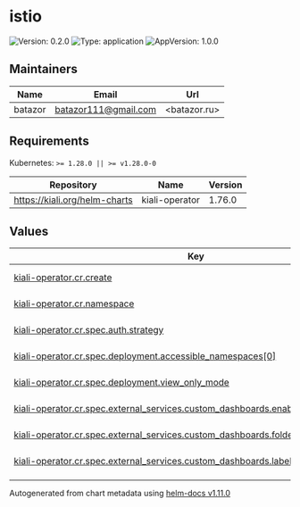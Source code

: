 # istio

![Version: 0.2.0](https://img.shields.io/badge/Version-0.2.0-informational?style=flat-square) ![Type: application](https://img.shields.io/badge/Type-application-informational?style=flat-square) ![AppVersion: 1.0.0](https://img.shields.io/badge/AppVersion-1.0.0-informational?style=flat-square)

## Maintainers

| Name | Email | Url |
| ---- | ------ | --- |
| batazor | <batazor111@gmail.com> | <batazor.ru> |

## Requirements

Kubernetes: `>= 1.28.0 || >= v1.28.0-0`

| Repository | Name | Version |
|------------|------|---------|
| https://kiali.org/helm-charts | kiali-operator | 1.76.0 |

## Values

<table height="400px" >
	<thead>
		<th>Key</th>
		<th>Type</th>
		<th>Default</th>
		<th>Description</th>
	</thead>
	<tbody>
		<tr>
			<td id="kiali-operator--cr--create"><a href="./values.yaml#L7">kiali-operator.cr.create</a></td>
			<td>
bool
</td>
			<td>
				<div style="max-width: 300px;">
<pre lang="json">
true
</pre>
</div>
			</td>
			<td></td>
		</tr>
		<tr>
			<td id="kiali-operator--cr--namespace"><a href="./values.yaml#L8">kiali-operator.cr.namespace</a></td>
			<td>
string
</td>
			<td>
				<div style="max-width: 300px;">
<pre lang="json">
""
</pre>
</div>
			</td>
			<td></td>
		</tr>
		<tr>
			<td id="kiali-operator--cr--spec--auth--strategy"><a href="./values.yaml#L16">kiali-operator.cr.spec.auth.strategy</a></td>
			<td>
string
</td>
			<td>
				<div style="max-width: 300px;">
<pre lang="json">
"anonymous"
</pre>
</div>
			</td>
			<td></td>
		</tr>
		<tr>
			<td id="kiali-operator--cr--spec--deployment--accessible_namespaces[0]"><a href="./values.yaml#L18">kiali-operator.cr.spec.deployment.accessible_namespaces[0]</a></td>
			<td>
string
</td>
			<td>
				<div style="max-width: 300px;">
<pre lang="json">
"**"
</pre>
</div>
			</td>
			<td></td>
		</tr>
		<tr>
			<td id="kiali-operator--cr--spec--deployment--view_only_mode"><a href="./values.yaml#L19">kiali-operator.cr.spec.deployment.view_only_mode</a></td>
			<td>
bool
</td>
			<td>
				<div style="max-width: 300px;">
<pre lang="json">
true
</pre>
</div>
			</td>
			<td></td>
		</tr>
		<tr>
			<td id="kiali-operator--cr--spec--external_services--custom_dashboards--enabled"><a href="./values.yaml#L39">kiali-operator.cr.spec.external_services.custom_dashboards.enabled</a></td>
			<td>
bool
</td>
			<td>
				<div style="max-width: 300px;">
<pre lang="json">
true
</pre>
</div>
			</td>
			<td></td>
		</tr>
		<tr>
			<td id="kiali-operator--cr--spec--external_services--custom_dashboards--folder"><a href="./values.yaml#L42">kiali-operator.cr.spec.external_services.custom_dashboards.folder</a></td>
			<td>
string
</td>
			<td>
				<div style="max-width: 300px;">
<pre lang="json">
"Kiali"
</pre>
</div>
			</td>
			<td></td>
		</tr>
		<tr>
			<td id="kiali-operator--cr--spec--external_services--custom_dashboards--label_selector"><a href="./values.yaml#L40">kiali-operator.cr.spec.external_services.custom_dashboards.label_selector</a></td>
			<td>
string
</td>
			<td>
				<div style="max-width: 300px;">
<pre lang="json">
"app=grafana"
</pre>
</div>
			</td>
			<td></td>
		</tr>
		<tr>
			<td id="kiali-operator--cr--spec--external_services--custom_dashboards--namespace"><a href="./values.yaml#L41">kiali-operator.cr.spec.external_services.custom_dashboards.namespace</a></td>
			<td>
string
</td>
			<td>
				<div style="max-width: 300px;">
<pre lang="json">
"grafana"
</pre>
</div>
			</td>
			<td></td>
		</tr>
		<tr>
			<td id="kiali-operator--cr--spec--external_services--grafana--enabled"><a href="./values.yaml#L32">kiali-operator.cr.spec.external_services.grafana.enabled</a></td>
			<td>
bool
</td>
			<td>
				<div style="max-width: 300px;">
<pre lang="json">
false
</pre>
</div>
			</td>
			<td></td>
		</tr>
		<tr>
			<td id="kiali-operator--cr--spec--external_services--grafana--in_cluster_url"><a href="./values.yaml#L33">kiali-operator.cr.spec.external_services.grafana.in_cluster_url</a></td>
			<td>
string
</td>
			<td>
				<div style="max-width: 300px;">
<pre lang="json">
"http://grafana.grafana:80"
</pre>
</div>
			</td>
			<td></td>
		</tr>
		<tr>
			<td id="kiali-operator--cr--spec--external_services--grafana--url"><a href="./values.yaml#L35">kiali-operator.cr.spec.external_services.grafana.url</a></td>
			<td>
string
</td>
			<td>
				<div style="max-width: 300px;">
<pre lang="json">
"https://shortlink.best/grafana"
</pre>
</div>
			</td>
			<td></td>
		</tr>
		<tr>
			<td id="kiali-operator--cr--spec--external_services--istio--component_status--components[0]--app_label"><a href="./values.yaml#L51">kiali-operator.cr.spec.external_services.istio.component_status.components[0].app_label</a></td>
			<td>
string
</td>
			<td>
				<div style="max-width: 300px;">
<pre lang="json">
"istiod"
</pre>
</div>
			</td>
			<td></td>
		</tr>
		<tr>
			<td id="kiali-operator--cr--spec--external_services--istio--component_status--components[0]--is_core"><a href="./values.yaml#L52">kiali-operator.cr.spec.external_services.istio.component_status.components[0].is_core</a></td>
			<td>
bool
</td>
			<td>
				<div style="max-width: 300px;">
<pre lang="json">
true
</pre>
</div>
			</td>
			<td></td>
		</tr>
		<tr>
			<td id="kiali-operator--cr--spec--external_services--istio--component_status--components[0]--is_proxy"><a href="./values.yaml#L53">kiali-operator.cr.spec.external_services.istio.component_status.components[0].is_proxy</a></td>
			<td>
bool
</td>
			<td>
				<div style="max-width: 300px;">
<pre lang="json">
false
</pre>
</div>
			</td>
			<td></td>
		</tr>
		<tr>
			<td id="kiali-operator--cr--spec--external_services--istio--component_status--components[1]--app_label"><a href="./values.yaml#L54">kiali-operator.cr.spec.external_services.istio.component_status.components[1].app_label</a></td>
			<td>
string
</td>
			<td>
				<div style="max-width: 300px;">
<pre lang="json">
"istio-ingress"
</pre>
</div>
			</td>
			<td></td>
		</tr>
		<tr>
			<td id="kiali-operator--cr--spec--external_services--istio--component_status--components[1]--is_core"><a href="./values.yaml#L55">kiali-operator.cr.spec.external_services.istio.component_status.components[1].is_core</a></td>
			<td>
bool
</td>
			<td>
				<div style="max-width: 300px;">
<pre lang="json">
true
</pre>
</div>
			</td>
			<td></td>
		</tr>
		<tr>
			<td id="kiali-operator--cr--spec--external_services--istio--component_status--components[1]--is_proxy"><a href="./values.yaml#L56">kiali-operator.cr.spec.external_services.istio.component_status.components[1].is_proxy</a></td>
			<td>
bool
</td>
			<td>
				<div style="max-width: 300px;">
<pre lang="json">
true
</pre>
</div>
			</td>
			<td></td>
		</tr>
		<tr>
			<td id="kiali-operator--cr--spec--external_services--istio--component_status--components[1]--namespace"><a href="./values.yaml#L57">kiali-operator.cr.spec.external_services.istio.component_status.components[1].namespace</a></td>
			<td>
string
</td>
			<td>
				<div style="max-width: 300px;">
<pre lang="json">
"istio-ingress"
</pre>
</div>
			</td>
			<td></td>
		</tr>
		<tr>
			<td id="kiali-operator--cr--spec--external_services--istio--component_status--enabled"><a href="./values.yaml#L49">kiali-operator.cr.spec.external_services.istio.component_status.enabled</a></td>
			<td>
bool
</td>
			<td>
				<div style="max-width: 300px;">
<pre lang="json">
true
</pre>
</div>
			</td>
			<td></td>
		</tr>
		<tr>
			<td id="kiali-operator--cr--spec--external_services--istio--config_map_name"><a href="./values.yaml#L44">kiali-operator.cr.spec.external_services.istio.config_map_name</a></td>
			<td>
string
</td>
			<td>
				<div style="max-width: 300px;">
<pre lang="json">
"istio"
</pre>
</div>
			</td>
			<td></td>
		</tr>
		<tr>
			<td id="kiali-operator--cr--spec--external_services--istio--istio_sidecar_injector_config_map_name"><a href="./values.yaml#L46">kiali-operator.cr.spec.external_services.istio.istio_sidecar_injector_config_map_name</a></td>
			<td>
string
</td>
			<td>
				<div style="max-width: 300px;">
<pre lang="json">
"istio-sidecar-injector"
</pre>
</div>
			</td>
			<td></td>
		</tr>
		<tr>
			<td id="kiali-operator--cr--spec--external_services--istio--istiod_deployment_name"><a href="./values.yaml#L45">kiali-operator.cr.spec.external_services.istio.istiod_deployment_name</a></td>
			<td>
string
</td>
			<td>
				<div style="max-width: 300px;">
<pre lang="json">
"istiod"
</pre>
</div>
			</td>
			<td></td>
		</tr>
		<tr>
			<td id="kiali-operator--cr--spec--external_services--istio--root_namespace"><a href="./values.yaml#L47">kiali-operator.cr.spec.external_services.istio.root_namespace</a></td>
			<td>
string
</td>
			<td>
				<div style="max-width: 300px;">
<pre lang="json">
"istio-system"
</pre>
</div>
			</td>
			<td></td>
		</tr>
		<tr>
			<td id="kiali-operator--cr--spec--external_services--prometheus--url"><a href="./values.yaml#L37">kiali-operator.cr.spec.external_services.prometheus.url</a></td>
			<td>
string
</td>
			<td>
				<div style="max-width: 300px;">
<pre lang="json">
"http://prometheus-prometheus.prometheus-operator:9090/prometheus"
</pre>
</div>
			</td>
			<td></td>
		</tr>
		<tr>
			<td id="kiali-operator--cr--spec--external_services--tracing--auth--type"><a href="./values.yaml#L26">kiali-operator.cr.spec.external_services.tracing.auth.type</a></td>
			<td>
string
</td>
			<td>
				<div style="max-width: 300px;">
<pre lang="json">
"none"
</pre>
</div>
			</td>
			<td></td>
		</tr>
		<tr>
			<td id="kiali-operator--cr--spec--external_services--tracing--enabled"><a href="./values.yaml#L24">kiali-operator.cr.spec.external_services.tracing.enabled</a></td>
			<td>
bool
</td>
			<td>
				<div style="max-width: 300px;">
<pre lang="json">
true
</pre>
</div>
			</td>
			<td></td>
		</tr>
		<tr>
			<td id="kiali-operator--cr--spec--external_services--tracing--in_cluster_url"><a href="./values.yaml#L28">kiali-operator.cr.spec.external_services.tracing.in_cluster_url</a></td>
			<td>
string
</td>
			<td>
				<div style="max-width: 300px;">
<pre lang="json">
"http://grafana-tempo.grafana:16686"
</pre>
</div>
			</td>
			<td></td>
		</tr>
		<tr>
			<td id="kiali-operator--cr--spec--external_services--tracing--namespace_selector"><a href="./values.yaml#L27">kiali-operator.cr.spec.external_services.tracing.namespace_selector</a></td>
			<td>
bool
</td>
			<td>
				<div style="max-width: 300px;">
<pre lang="json">
false
</pre>
</div>
			</td>
			<td></td>
		</tr>
		<tr>
			<td id="kiali-operator--cr--spec--external_services--tracing--url"><a href="./values.yaml#L29">kiali-operator.cr.spec.external_services.tracing.url</a></td>
			<td>
string
</td>
			<td>
				<div style="max-width: 300px;">
<pre lang="json">
"http://grafana-tempo.grafana:16686/"
</pre>
</div>
			</td>
			<td></td>
		</tr>
		<tr>
			<td id="kiali-operator--cr--spec--external_services--tracing--use_grpc"><a href="./values.yaml#L30">kiali-operator.cr.spec.external_services.tracing.use_grpc</a></td>
			<td>
bool
</td>
			<td>
				<div style="max-width: 300px;">
<pre lang="json">
false
</pre>
</div>
			</td>
			<td></td>
		</tr>
		<tr>
			<td id="kiali-operator--cr--spec--istio_labels--app_label_name"><a href="./values.yaml#L13">kiali-operator.cr.spec.istio_labels.app_label_name</a></td>
			<td>
string
</td>
			<td>
				<div style="max-width: 300px;">
<pre lang="json">
"app.kubernetes.io/name"
</pre>
</div>
			</td>
			<td></td>
		</tr>
		<tr>
			<td id="kiali-operator--cr--spec--istio_labels--version_label_name"><a href="./values.yaml#L14">kiali-operator.cr.spec.istio_labels.version_label_name</a></td>
			<td>
string
</td>
			<td>
				<div style="max-width: 300px;">
<pre lang="json">
"app.kubernetes.io/version"
</pre>
</div>
			</td>
			<td></td>
		</tr>
		<tr>
			<td id="kiali-operator--cr--spec--istio_namespace"><a href="./values.yaml#L11">kiali-operator.cr.spec.istio_namespace</a></td>
			<td>
string
</td>
			<td>
				<div style="max-width: 300px;">
<pre lang="json">
"istio-system"
</pre>
</div>
			</td>
			<td></td>
		</tr>
		<tr>
			<td id="kiali-operator--cr--spec--server--web_root"><a href="./values.yaml#L21">kiali-operator.cr.spec.server.web_root</a></td>
			<td>
string
</td>
			<td>
				<div style="max-width: 300px;">
<pre lang="json">
"/kiali"
</pre>
</div>
			</td>
			<td></td>
		</tr>
		<tr>
			<td id="kiali-operator--enabled"><a href="./values.yaml#L2">kiali-operator.enabled</a></td>
			<td>
bool
</td>
			<td>
				<div style="max-width: 300px;">
<pre lang="json">
true
</pre>
</div>
			</td>
			<td></td>
		</tr>
		<tr>
			<td id="kiali-operator--onlyViewOnlyMode"><a href="./values.yaml#L4">kiali-operator.onlyViewOnlyMode</a></td>
			<td>
bool
</td>
			<td>
				<div style="max-width: 300px;">
<pre lang="json">
true
</pre>
</div>
			</td>
			<td></td>
		</tr>
	</tbody>
</table>

----------------------------------------------
Autogenerated from chart metadata using [helm-docs v1.11.0](https://github.com/norwoodj/helm-docs/releases/v1.11.0)
